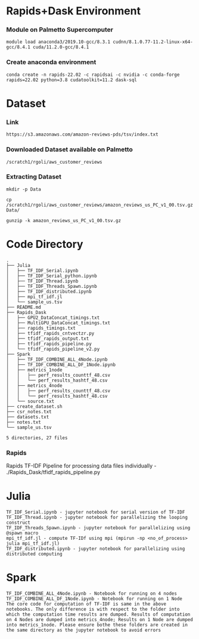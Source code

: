 # Rapids+Dask Environment
 
### Module on Palmetto Supercomputer
    module load anaconda3/2019.10-gcc/8.3.1 cudnn/8.1.0.77-11.2-linux-x64-gcc/8.4.1 cuda/11.2.0-gcc/8.4.1

### Create anaconda environment
    conda create -n rapids-22.02 -c rapidsai -c nvidia -c conda-forge rapids=22.02 python=3.8 cudatoolkit=11.2 dask-sql

# Dataset
### Link
    https://s3.amazonaws.com/amazon-reviews-pds/tsv/index.txt

### Downloaded Dataset available on Palmetto
    /scratch1/rgoli/aws_customer_reviews

### Extracting Dataset
    mkdir -p Data

    cp /scratch1/rgoli/aws_customer_reviews/amazon_reviews_us_PC_v1_00.tsv.gz Data/

    gunzip -k amazon_reviews_us_PC_v1_00.tsv.gz

# Code Directory 
    .
    ├── Julia
    │   ├── TF_IDF_Serial.ipynb
    │   ├── TF_IDF_Serial_python.ipynb
    │   ├── TF_IDF_Thread.ipynb
    │   ├── TF_IDF_Threads_Spawn.ipynb
    │   ├── TF_IDF_distributed.ipynb
    │   ├── mpi_tf_idf.jl
    │   └── sample_us.tsv
    ├── README.md
    ├── Rapids_Dask
    │   ├── GPU2_DataConcat_timings.txt
    │   ├── MultiGPU_DataConcat_timings.txt
    │   ├── rapids_timings.txt
    │   ├── tfidf_rapids_cntvectzr.py
    │   ├── tfidf_rapids_output.txt
    │   ├── tfidf_rapids_pipeline.py
    │   └── tfidf_rapids_pipeline_v2.py
    ├── Spark
    │   ├── TF_IDF_COMBINE_ALL_4Node.ipynb
    │   ├── TF_IDF_COMBINE_ALL_DF_1Node.ipynb
    │   ├── metrics_1node
    │   │   ├── perf_results_counttf_48.csv
    │   │   └── perf_results_hashtf_48.csv
    │   ├── metrics_4node
    │   │   ├── perf_results_counttf_48.csv
    │   │   └── perf_results_hashtf_48.csv
    │   └── source.txt
    ├── create_dataset.sh
    ├── csr_notes.txt
    ├── datasets.txt
    ├── notes.txt
    └── sample_us.tsv

    5 directories, 27 files

### Rapids
Rapids TF-IDF Pipeline for processing data files individually - ./Rapids_Dask/tfidf_rapids_pipeline.py

# Julia
    TF_IDF_Serial.ipynb - jupyter notebook for serial version of TF-IDF
    TF_IDF_Thread.ipynb - jupyter notebook for parallelizing the looping construct
    TF_IDF_Threads_Spawn.ipynb - jupyter notebook for parallelizing using @spawn macro
    mpi_tf_idf.jl - compute TF-IDf using mpi (mpirun -np <no_of_process> julia mpi_tf_idf.jl)
    TF_IDF_distributed.ipynb - jupyter notebook for parallelizing using distributed computing
    
# Spark
    TF_IDF_COMBINE_ALL_4Node.ipynb - Notebook for running on 4 nodes
    TF_IDF_COMBINE_ALL_DF_1Node.ipynb - Notebook for running on 1 Node
    The core code for computation of TF-IDF is same in the above notebooks. The only difference is with respect to the folder into which the computation time results are dumped. Results of computation on 4 Nodes are dumped into metrics_4node; Results on 1 Node are dumped into metrics_1node. Please ensure bothe these folders are created in the same directory as the jupyter notebook to avoid errors
    
